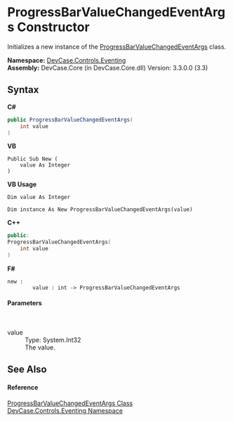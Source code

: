 # ProgressBarValueChangedEventArgs Constructor 
 

Initializes a new instance of the <a href="T_DevCase_Controls_Eventing_ProgressBarValueChangedEventArgs">ProgressBarValueChangedEventArgs</a> class.

**Namespace:**&nbsp;<a href="N_DevCase_Controls_Eventing">DevCase.Controls.Eventing</a><br />**Assembly:**&nbsp;DevCase.Core (in DevCase.Core.dll) Version: 3.3.0.0 (3.3)

## Syntax

**C#**<br />
``` C#
public ProgressBarValueChangedEventArgs(
	int value
)
```

**VB**<br />
``` VB
Public Sub New ( 
	value As Integer
)
```

**VB Usage**<br />
``` VB Usage
Dim value As Integer

Dim instance As New ProgressBarValueChangedEventArgs(value)
```

**C++**<br />
``` C++
public:
ProgressBarValueChangedEventArgs(
	int value
)
```

**F#**<br />
``` F#
new : 
        value : int -> ProgressBarValueChangedEventArgs
```


#### Parameters
&nbsp;<dl><dt>value</dt><dd>Type: System.Int32<br />The value.</dd></dl>

## See Also


#### Reference
<a href="T_DevCase_Controls_Eventing_ProgressBarValueChangedEventArgs">ProgressBarValueChangedEventArgs Class</a><br /><a href="N_DevCase_Controls_Eventing">DevCase.Controls.Eventing Namespace</a><br />